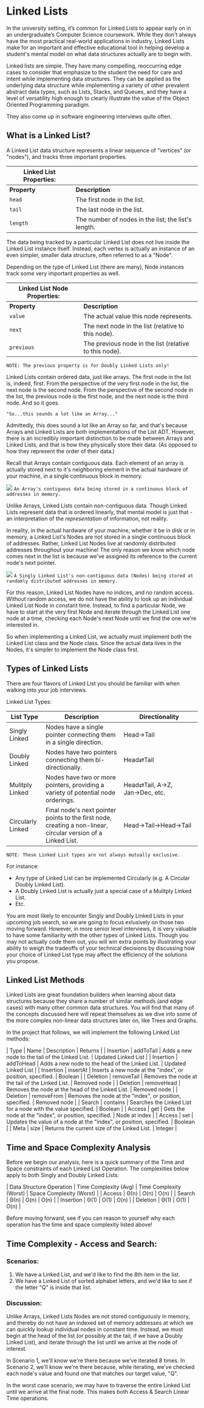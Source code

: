 # Linked Lists

In the university setting, it’s common for Linked Lists to appear early on in an undergraduate’s Computer Science coursework. While they don't always have the most practical real-world applications in industry, Linked Lists make for an important and effective educational tool in helping develop a student's mental model on what data structures actually are to begin with.

Linked lists are simple. They have many compelling, reoccurring edge cases to consider that emphasize to the student the need for care and intent while implementing data structures. They can be applied as the underlying data structure while implementing a variety of other prevalent abstract data types, such as Lists, Stacks, and Queues, and they have a level of versatility high enough to clearly illustrate the value of the Object Oriented Programming paradigm.

They also come up in software engineering interviews quite often.

## What is a Linked List?

A Linked List data structure represents a linear sequence of "vertices" (or "nodes"), and tracks three important properties.

| Linked List Properties:| |
|--------------|-----------|
|  **Property** |  **Description** |
| `head` | The first node in the list. |
| `tail` | The last node in the list.  |
| `length` | The number of nodes in the list; the list's length. |

The data being tracked by a particular Linked List does not live inside the Linked List instance itself. Instead, each vertex is actually an instance of an even simpler, smaller data structure, often referred to as a "Node".

Depending on the type of Linked List (there are many), Node instances track some very important properties as well.

| Linked List Node Properties:| |
|--------------|-----------|
|  **Property** |  **Description** |
| `value` | The actual value this node represents. |
| `next` | The next node in the list (relative to this node). |
| `previous` | The previous node in the list (relative to this node). |

`NOTE: The previous property is for Doubly Linked Lists only!`

Linked Lists contain ordered data, just like arrays. The first node in the list is, indeed, first. From the perspective of the very first node in the list, the next node is the second node. From the perspective of the second node in the list, the previous node is the first node, and the next node is the third node. And so it goes.

`"So...this sounds a lot like an Array..."`

Admittedly, this does sound a lot like an Array so far, and that's because Arrays and Linked Lists are both implementations of the List ADT. However, there is an incredibly important distinction to be made between Arrays and Linked Lists, and that is how they physically store their data. (As opposed to how they represent the order of their data.)

Recall that Arrays contain contiguous data. Each element of an array is actually stored next to it's neighboring element in the actual hardware of your machine, in a single continuous block in memory.

![](https://s3-us-west-1.amazonaws.com/appacademy-open-assets/data_structures_algorithms/linked_lists/images/array-in-memory.png)
`An Array's contiguous data being stored in a continuous block of addresses in memory.`

Unlike Arrays, Linked Lists contain non-contiguous data. Though Linked Lists represent data that is ordered linearly, that mental model is just that - an interpretation of the *representation* of information, not reality.

In reality, in the actual hardware of your machine, whether it be in disk or in memory, a Linked List's Nodes are not stored in a single continuous block of addresses. Rather, Linked List Nodes live at randomly distributed addresses throughout your machine! The only reason we know which node comes next in the list is because we've assigned its reference to the current node's next pointer.

![](https://s3-us-west-1.amazonaws.com/appacademy-open-assets/data_structures_algorithms/linked_lists/images/SLL-diagram.png)
`A Singly Linked List's non-contiguous data (Nodes) being stored at randomly distributed addresses in memory.`

For this reason, Linked List Nodes have no indices, and no random access. Without random access, we do not have the ability to look up an individual Linked List Node in constant time. Instead, to find a particular Node, we have to start at the very first Node and iterate through the Linked List one node at a time, checking each Node's next Node until we find the one we're interested in.

So when implementing a Linked List, we actually must implement both the Linked List class and the Node class. Since the actual data lives in the Nodes, it's simpler to implement the Node class first.

## Types of Linked Lists

There are four flavors of Linked List you should be familiar with when walking into your job interviews.

Linked List Types:

| List Type | Description | Directionality |
|--------------|-----------|-----------|
| Singly Linked | Nodes have a single pointer connecting them in a single direction. | Head→Tail |
| Doubly Linked | Nodes have two pointers connecting them bi-directionally. | Head⇄Tail |
| Mulitply Linked | Nodes have two or more pointers, providing a variety of potential node orderings. | Head⇄Tail, A→Z, Jan→Dec, etc. |
| Circularly Linked | Final node's next pointer points to the first node, creating a non-linear, circular version of a Linked List. | Head→Tail→Head→Tail |

`NOTE: These Linked List types are not always mutually exclusive.`

For instance:
* Any type of Linked List can be implemented Circularly (e.g. A Circular Doubly Linked List).
* A Doubly Linked List is actually just a special case of a Mulitply Linked List.
* Etc.

You are most likely to encounter Singly and Doubly Linked Lists in your upcoming job search, so we are going to focus exlusively on those two moving forward. However, in more senior level interviews, it is very valuable to have some familiarity with the other types of Linked Lists. Though you may not actually code them out, you will win extra points by illustrating your ability to weigh the tradeoffs of your technical decisions by discussing how your choice of Linked List type may affect the efficiency of the solutions you propose.

## Linked List Methods

Linked Lists are great foundation builders when learning about data structures because they share a number of similar methods (and edge cases) with many other common data structures. You will find that many of the concepts discussed here will repeat themselves as we dive into some of the more complex non-linear data structures later on, like Trees and Graphs.

In the project that follows, we will implement the following Linked List methods:

| Type | Name | Description | Returns |
| Insertion | addToTail | Adds a new node to the tail of the Linked List. | Updated Linked List |
| Insertion | addToHead | Adds a new node to the head of the Linked List. | Updated Linked List |
| Insertion | insertAt | Inserts a new node at the "index", or position, specified. | Boolean |
| Deletion | removeTail | Removes the node at the tail of the Linked List. | Removed node |
| Deletion | removeHead | Removes the node at the head of the Linked List. | Removed node |
| Deletion | removeFrom | Removes the node at the "index", or position, specified. | Removed node |
| Search | contains | Searches the Linked List for a node with the value specified. | Boolean |
| Access | get | Gets the node at the "index", or position, specified. | Node at index |
| Access | set | Updates the value of a node at the "index", or position, specified. | Boolean |
| Meta | size | Returns the current size of the Linked List. | Integer |

## Time and Space Complexity Analysis

Before we begin our analysis, here is a quick summary of the Time and Space constraints of each Linked List Operation. The complexities below apply to both Singly and Doubly Linked Lists:

| Data Structure Operation | Time Complexity (Avg) | Time Complexity (Worst) | Space Complexity (Worst) |
| Access | Θ(n) | O(n) | O(n) |
| Search | Θ(n) | O(n) | O(n) |
| Insertion | Θ(1) | O(1) | O(n) |
| Deletion | Θ(1) | O(1) | O(n) |

Before moving forward, see if you can reason to yourself why each operation has the time and space complexity listed above!

## Time Complexity - Access and Search:

### Scenarios:

1. We have a Linked List, and we'd like to find the 8th item in the list.
2. We have a Linked List of sorted alphabet letters, and we'd like to see if the letter "Q" is inside that list.

### Discussion:

Unlike Arrays, Linked Lists Nodes are not stored contiguously in memory, and thereby do not have an indexed set of memory addresses at which we can quickly lookup individual nodes in constant time. Instead, we must begin at the head of the list (or possibly at the tail, if we have a Doubly Linked List), and iterate through the list until we arrive at the node of interest.

In Scenario 1, we'll know we're there because we've iterated 8 times. In Scenario 2, we'll know we're there because, while iterating, we've checked each node's value and found one that matches our target value, "Q".

In the worst case scenario, we may have to traverse the entire Linked List until we arrive at the final node. This makes both Access & Search Linear Time operations.